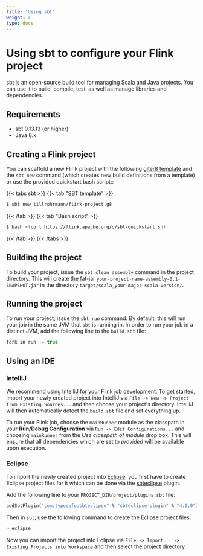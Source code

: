 ```yaml
---
title: "Using sbt"
weight: 4
type: docs
---
```

<!--
Licensed to the Apache Software Foundation (ASF) under one
or more contributor license agreements.  See the NOTICE file
distributed with this work for additional information
regarding copyright ownership.  The ASF licenses this file
to you under the Apache License, Version 2.0 (the
"License"); you may not use this file except in compliance
with the License.  You may obtain a copy of the License at

  http://www.apache.org/licenses/LICENSE-2.0

Unless required by applicable law or agreed to in writing,
software distributed under the License is distributed on an
"AS IS" BASIS, WITHOUT WARRANTIES OR CONDITIONS OF ANY
KIND, either express or implied.  See the License for the
specific language governing permissions and limitations
under the License.
-->

# Using sbt to configure your Flink project

sbt is an open-source build tool for managing Scala and Java projects. You can use it to 
build, compile, test, as well as manage libraries and dependencies.

## Requirements

- sbt 0.13.13 (or higher)
- Java 8.x

## Creating a Flink project

You can scaffold a new Flink project with the following [giter8 template](https://github.com/tillrohrmann/flink-project.g8) 
and the `sbt new` command (which creates new build definitions from a template) or use the provided quickstart bash script::

{{< tabs sbt >}}
{{< tab "SBT template" >}}
```bash
$ sbt new tillrohrmann/flink-project.g8
```
{{< /tab >}}
{{< tab "Bash script" >}}
```bash
$ bash <(curl https://flink.apache.org/q/sbt-quickstart.sh)
```
{{< /tab >}}
{{< /tabs >}}

## Building the project

To build your project, issue the `sbt clean assembly` command in the project directory. This will 
create the fat-jar `your-project-name-assembly-0.1-SNAPSHOT.jar` in the directory `target/scala_your-major-scala-version/`.

## Running the project

To run your project, issue the `sbt run` command. By default, this will run your job in the same JVM
that `sbt` is running in. In order to run your job in a distinct JVM, add the following line to the 
`build.sbt` file:

```scala
fork in run := true
```

## Using an IDE

### IntelliJ

We recommend using [IntelliJ](https://www.jetbrains.com/idea/) for your Flink job development. To get
started, import your newly created project into IntelliJ via `File -> New -> Project from Existing Sources...` 
and then choose your project's directory. IntelliJ will then automatically detect the `build.sbt` file 
and set everything up.

To run your Flink job, choose the `mainRunner` module as the classpath in your __Run/Debug Configuration__
via `Run -> Edit Configurations...` and choosing `mainRunner` from the _Use classpath of module_ drop box.
This will ensure that all dependencies which are set to _provided_ will be available upon execution.

### Eclipse

To import the newly created project into [Eclipse](https://eclipse.org/), you first have to create 
Eclipse project files for it which can be done via the [sbteclipse](https://github.com/typesafehub/sbteclipse) plugin.

Add the following line to your `PROJECT_DIR/project/plugins.sbt` file:

```bash
addSbtPlugin("com.typesafe.sbteclipse" % "sbteclipse-plugin" % "4.0.0")
```

Then in `sbt`, use the following command to create the Eclipse project files:

```bash
> eclipse
```

Now you can import the project into Eclipse via `File -> Import... -> Existing Projects into Workspace` 
and then select the project directory.
